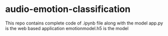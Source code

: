 # audio-emotion-classification
This repo contains complete code of .ipynb file along with the model app.py is the web based application emotionmodel.h5 is the model 
